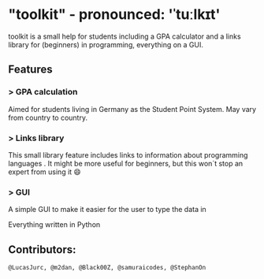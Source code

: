 # "toolkit" - pronounced: 'ˈtuːlkɪt'

toolkit is a small help for students including a GPA calculator and a links library for (beginners) in programming, everything on a GUI.

## Features

### > GPA calculation
Aimed for students living in Germany as the Student Point System. May vary from country to country.

### > Links library
This small library feature includes links to information about programming languages . It might be more useful for beginners, but this won´t stop an expert from using it :smile:

### > GUI
A simple GUI to make it easier for the user to type the data in


Everything written in Python
## Contributors:
  ```@LucasJurc, @m2dan, @Black00Z, @samuraicodes, @StephanOn```
